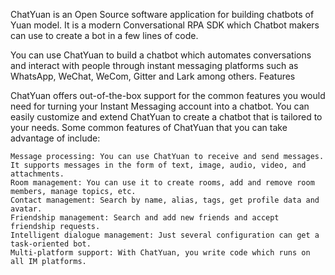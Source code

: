 ChatYuan is an Open Source software application for building chatbots of Yuan model. It is a modern Conversational RPA SDK which Chatbot makers can use to create a bot in a few lines of code.

You can use ChatYuan to build a chatbot which automates conversations and interact with people through instant messaging platforms such as WhatsApp, WeChat, WeCom, Gitter and Lark among others.
Features

ChatYuan offers out-of-the-box support for the common features you would need for turning your Instant Messaging account into a chatbot. You can easily customize and extend ChatYuan to create a chatbot that is tailored to your needs. Some common features of ChatYuan that you can take advantage of include:

    Message processing: You can use ChatYuan to receive and send messages. It supports messages in the form of text, image, audio, video, and attachments.
    Room management: You can use it to create rooms, add and remove room members, manage topics, etc.
    Contact management: Search by name, alias, tags, get profile data and avatar.
    Friendship management: Search and add new friends and accept friendship requests.
    Intelligent dialogue management: Just several configuration can get a task-oriented bot.
    Multi-platform support: With ChatYuan, you write code which runs on all IM platforms.
